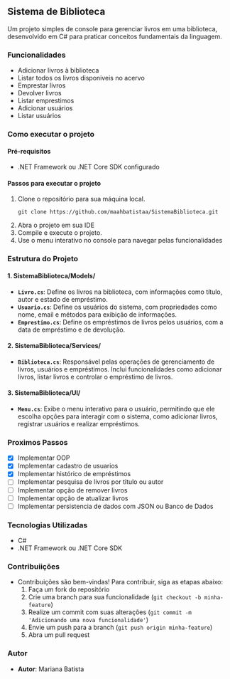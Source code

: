 ## Sistema de Biblioteca
Um projeto simples de console para gerenciar livros em uma biblioteca, desenvolvido em C# para praticar conceitos fundamentais da linguagem.

### Funcionalidades
- Adicionar livros à biblioteca
- Listar todos os livros disponiveis no acervo
- Emprestar livros 
- Devolver livros 
- Listar emprestimos
- Adicionar usuários
- Listar usuários

### Como executar o projeto 
#### Pré-requisitos
- .NET Framework ou .NET Core SDK configurado

#### Passos para executar o projeto
1. Clone o repositório para sua máquina local.
   ```shell 
   git clone https://github.com/maahbatistaa/SistemaBiblioteca.git
   ```
2. Abra o projeto em sua IDE
3. Compile e execute o projeto.
4. Use o menu interativo no console para navegar pelas funcionalidades

### Estrutura do Projeto
#### 1. **SistemaBiblioteca/Models/**
- **`Livro.cs`**: Define os livros na biblioteca, com informações como título, autor e estado de empréstimo.
- **`Usuario.cs`**: Define os usuários do sistema, com propriedades como nome, email e métodos para exibição de informações.
- **`Emprestimo.cs`**: Define os empréstimos de livros pelos usuários, com a data de empréstimo e de devolução.

#### 2. **SistemaBiblioteca/Services/**
- **`Biblioteca.cs`**: Responsável pelas operações de gerenciamento de livros, usuários e empréstimos. Inclui funcionalidades como adicionar livros, listar livros e controlar o empréstimo de livros.

#### 3. **SistemaBiblioteca/UI/**
- **`Menu.cs`**: Exibe o menu interativo para o usuário, permitindo que ele escolha opções para interagir com o sistema, como adicionar livros, registrar usuários e realizar empréstimos.

### Proximos Passos
- [X] Implementar OOP 
- [X] Implementar cadastro de usuarios
- [X] Implementar histórico de empréstimos
- [ ] Implementar pesquisa de livros por titulo ou autor
- [ ] Implementar opção de remover livros
- [ ] Implementar opção de atualizar livros
- [ ] Implementar persistencia de dados com JSON ou Banco de Dados

### Tecnologias Utilizadas
- C#
- .NET Framework ou .NET Core SDK
  
### Contribuiições
- Contribuições são bem-vindas! Para contribuir, siga as etapas abaixo:
  1. Faça um fork do repositório
  2. Crie uma branch para sua funcionalidade (`git checkout -b minha-feature`)
  3. Realize um commit com suas alterações (`git commit -m 'Adicionando uma nova funcionalidade'`)
  4. Envie um push para a branch (`git push origin minha-feature`)
  5. Abra um pull request

### Autor
- **Autor**: Mariana Batista